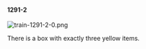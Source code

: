 #### 1291-2
![train-1291-2-0.png](https://github.com/lil-lab/nlvr/raw/master/nlvr/train/images/34/train-1291-2-0.png "train-1291-2-0.png")

There is a box with exactly three yellow items.
